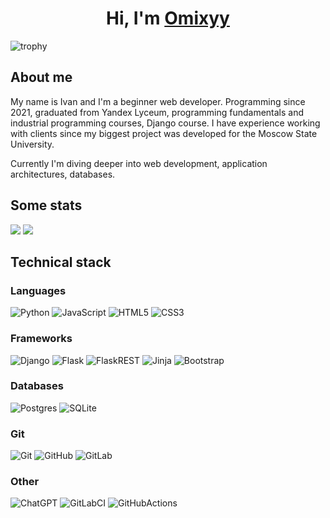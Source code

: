 <h1 align="center">Hi, I'm ​<a href="https://github.com/omixyy" target="_blank">Omixyy</a></h1>

![trophy](https://github-profile-trophy.vercel.app/?username=omixyy&theme=darkhub)

## About me

My name is Ivan and I'm a beginner web developer. Programming since 2021, graduated from Yandex Lyceum, programming fundamentals and industrial programming courses, Django course. I have experience working with clients since my biggest project was developed for the Moscow State University.

Currently I'm diving deeper into web development, application architectures, databases.

## Some stats
<div>

<img src="https://github-readme-stats.vercel.app/api?username=omixyy&theme=github_dark&hide_border=false">
<img align=top src="https://github-readme-stats.vercel.app/api/top-langs?username=omixyy&count_private=true?show_icons=true&hide_border=false&theme=github_dark&text_color=868686&include_all_commits=true&layout=compact">

</div>

## Technical stack

### Languages

![Python](https://img.shields.io/badge/python-3670A0?style=for-the-badge&logo=python&logoColor=ffdd54)
![JavaScript](https://img.shields.io/badge/javascript-%23323330.svg?style=for-the-badge&logo=javascript&logoColor=%23F7DF1E)
![HTML5](https://img.shields.io/badge/html5-%23E34F26.svg?style=for-the-badge&logo=html5&logoColor=white)
![CSS3](https://img.shields.io/badge/css3-%231572B6.svg?style=for-the-badge&logo=css3&logoColor=white)

### Frameworks

![Django](https://img.shields.io/badge/django-%23092E20.svg?style=for-the-badge&logo=django&logoColor=white)
![Flask](https://img.shields.io/badge/flask-%23000.svg?style=for-the-badge&logo=flask&logoColor=white)
![FlaskREST](https://img.shields.io/badge/Flask-REST-red?style=for-the-badge&logo=Flask)
![Jinja](https://img.shields.io/badge/jinja-white.svg?style=for-the-badge&logo=jinja&logoColor=black)
![Bootstrap](https://camo.githubusercontent.com/c6a8e6bb10bfad37e21a5f9aa8cc365819a02ef8997972e10a333ed9be5f47e0/68747470733a2f2f696d672e736869656c64732e696f2f62616467652f626f6f7473747261702d2532333835313146412e7376673f7374796c653d666f722d7468652d6261646765266c6f676f3d626f6f747374726170266c6f676f436f6c6f723d7768697465)

### Databases

![Postgres](https://img.shields.io/badge/postgres-%23316192.svg?style=for-the-badge&logo=postgresql&logoColor=white)
![SQLite](https://img.shields.io/badge/sqlite-%2307405e.svg?style=for-the-badge&logo=sqlite&logoColor=white)

### Git

![Git](https://img.shields.io/badge/git-%23F05033.svg?style=for-the-badge&logo=git&logoColor=white)
![GitHub](https://img.shields.io/badge/github-%23121011.svg?style=for-the-badge&logo=github&logoColor=white)
![GitLab](https://img.shields.io/badge/GitLab-black?style=for-the-badge&logo=gitlab
)

### Other

![ChatGPT](https://img.shields.io/badge/chatGPT-74aa9c?style=for-the-badge&logo=openai&logoColor=white)
![GitLabCI](https://img.shields.io/badge/GitLab%20CI-black?style=for-the-badge&logo=Gitlab)
![GitHubActions](https://img.shields.io/badge/GitHub%20Actions-darkgreen?style=for-the-badge&logo=github)
